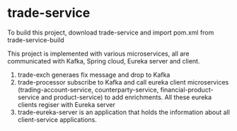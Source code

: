 # trade-service

To build this project, download trade-service and import pom.xml from trade-service-build

This project is implemented with various microservices, all are communicated with Kafka, Spring cloud, Eureka server and client.

1) trade-exch generaes fix message and drop to Kafka
2) trade-processor subscribe to Kafka and call eureka client microservices (trading-account-service, counterparty-service, 
   financial-product-service and product-service)  to add enrichments. All these eureka clients regiser with Eureka server
3) trade-eureka-server is an application that holds the information about all client-service applications. 

